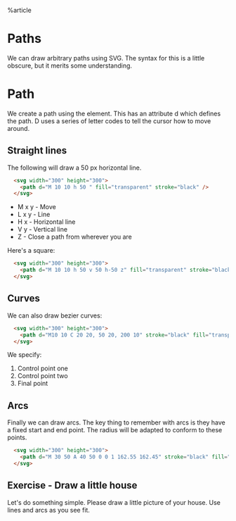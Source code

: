 %article


# Paths

We can draw arbitrary paths using SVG. The syntax for this is a little obscure, but it merits some understanding.

# Path

We create a path using the <path> element. This has an attribute d which defines the path. D uses a series of letter codes to tell the cursor how to move around.


## Straight lines

The following will draw a 50 px horizontal line.

```html
  <svg width="300" height="300">
    <path d="M 10 10 h 50 " fill="transparent" stroke="black" />
  </svg>
```





* M x y - Move</li>
* L x y - Line</li>
* H x - Horizontal line</li>
* V y - Vertical line</li>
* Z - Close a path from wherever you are</li>

Here's a square:

```html
  <svg width="300" height="300">
    <path d="M 10 10 h 50 v 50 h-50 z" fill="transparent" stroke="black" />
  </svg>
```





## Curves

We can also draw bezier curves:


```html
  <svg width="300" height="300">
    <path d="M10 10 C 20 20, 50 20, 200 10" stroke="black" fill="transparent"/>
  </svg>
```






We specify:

1. Control point one
2. Control point two
3. Final point

## Arcs

Finally we can draw arcs. The key thing to remember with arcs is they have a fixed start and end point. The radius will be adapted to conform to these points.


```html
  <svg width="300" height="300">
    <path d="M 30 50 A 40 50 0 0 1 162.55 162.45" stroke="black" fill="transparent"/>
  </svg>
```









## Exercise - Draw a little house

Let's do something simple. Please draw a little picture of your house. Use lines and arcs as you see fit.

